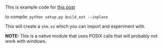 This is example code for [this post](http://www.themetabytes.com/2018/05/26/python-inter-process-communication/)

to compile: `python setup.py build_ext --inplace`

This will create a `shm.so` which you can import and experiment with.

**NOTE:** This is a native module that uses POSIX calls that will probably not work with windows.
